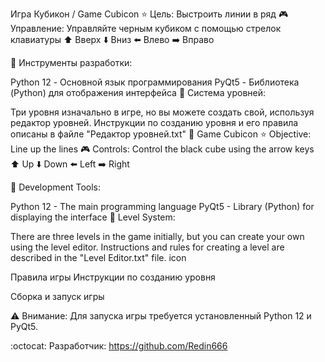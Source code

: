 Игра Кубикон / Game Cubicon
:star: Цель: Выстроить линии в ряд
:video_game: Управление: Управляйте черным кубиком с помощью стрелок клавиатуры :arrow_up: Вверх :arrow_down: Вниз :arrow_left: Влево :arrow_right: Вправо

:game_die: Инструменты разработки:

Python 12 - Основной язык программирования
PyQt5 - Библиотека (Python) для отображения интерфейса
:open_file_folder: Система уровней:

Три уровня изначально в игре, но вы можете создать свой, используя редактор уровней. Инструкции по созданию уровня и его правила описаны в файле "Редактор уровней.txt"
:memo: Game Cubicon :star: Objective: Line up the lines :video_game: Controls: Control the black cube using the arrow keys :arrow_up: Up :arrow_down: Down :arrow_left: Left :arrow_right: Right

:game_die: Development Tools:

Python 12 - The main programming language
PyQt5 - Library (Python) for displaying the interface
:open_file_folder: Level System:

There are three levels in the game initially, but you can create your own using the level editor. Instructions and rules for creating a level are described in the "Level Editor.txt" file.
icon

Правила игры Инструкции по созданию уровня

Сборка и запуск игры

:warning: Внимание: Для запуска игры требуется установленный Python 12 и PyQt5.

:octocat: Разработчик: https://github.com/Redin666



